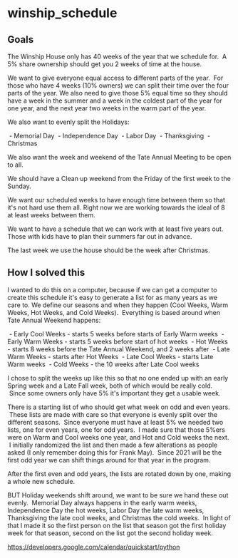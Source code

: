 # winship_schedule

## Goals

The Winship House only has 40 weeks of the year that we schedule for.  A 5% share ownership should get you 2 weeks of time at the house.

We want to give everyone equal access to different parts of the year.  For those who have 4 weeks (10% owners) we can split their time over the four parts of the year. We also need to give those 5% equal time so they should have a week in the summer and a week in the coldest part of the year for one year, and the next year two weeks in the warm part of the year.

We also want to evenly split the Holidays:

 - Memorial Day
 - Independence Day
 - Labor Day
 - Thanksgiving
 - Christmas

We also want the week and weekend of the Tate Annual Meeting to be open to all.

We should have a Clean up weekend from the Friday of the first week to the Sunday.

We want our scheduled weeks to have enough time between them so that it's not hard use them all.  Right now we are working towards the ideal of 8 at least weeks between them.

We want to have a schedule that we can work with at least five years out.   Those with kids have to plan their summers far out in advance.

The last week we use the house should be the week after Christmas.

## How I solved this

I wanted to do this on a computer, because if we can get a computer to create this schedule it's easy to generate a list for as many years as we care to.
We define our seasons and when they happen (Cool Weeks, Warm Weeks, Hot Weeks, and Cold Weeks).  Everything is based around when Tate Annual Weekend happens:

 - Early Cool Weeks - starts 5 weeks before starts of Early Warm weeks
 - Early Warm Weeks - starts 5 weeks before start of hot weeks
 - Hot Weeks - starts 8 weeks before the Tate Annual Weekend, and 2 weeks after
 - Late Warm Weeks - starts after Hot Weeks
 - Late Cool Weeks - starts Late Warm weeks
 - Cold Weeks - the 10 weeks after Late Cool weeks

I chose to split the weeks up like this so that no one ended up with an early Spring week and a Late Fall week, both of which would be really cold.  Since some owners only have 5% it's important they get a usable week.

There is a starting list of who should get what week on odd and even years.  These lists are made with care so that everyone is evenly split over the different seasons.  Since everyone must have at least 5% we needed two lists, one for even years, one for odd years.  I made sure that those 5%ers were on Warm and Cool weeks one year, and Hot and Cold weeks the next.  I initially randomized the list and then made a few alterations as people asked (I only remember doing this for Frank May).  Since 2021 will be the first odd year we can shift things around for that year in the program.

After the first even and odd years, the lists are rotated down by one, making a whole new schedule.

BUT Holiday weekends shift around, we want to be sure we hand these out evenly.  Memorial Day always happens in the early warm weeks, Independence Day the hot weeks, Labor Day the late warm weeks, Thanksgiving the late cool weeks, and Christmas the cold weeks.  In light of that I made it so the first person on the list that season got the first holiday week for that season, second on the list got the second holiday week.

<https://developers.google.com/calendar/quickstart/python>
